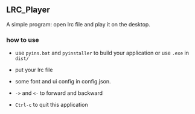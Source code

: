 ## LRC_Player

A simple program: open lrc file and play it on the desktop.

### how to use

- use `pyins.bat` and `pyinstaller` to build your application or use `.exe` in `dist/`

- put your lrc file

- some font and ui config in config.json.
- `->` and `<-` to forward and backward
- `Ctrl-c` to quit this application